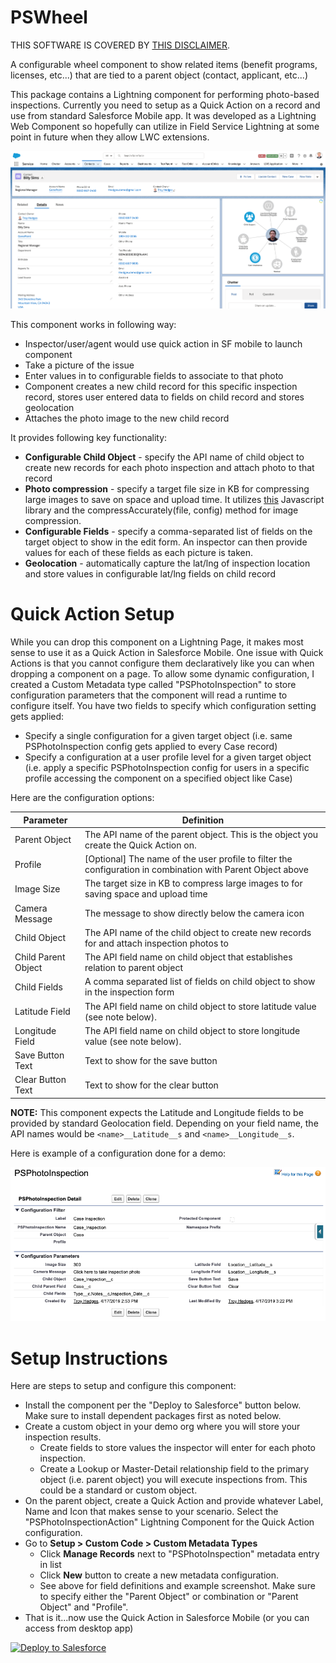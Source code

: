 # PSWheel
THIS SOFTWARE IS COVERED BY [THIS DISCLAIMER](https://raw.githubusercontent.com/thedges/Disclaimer/master/disclaimer.txt).

A configurable wheel component to show related items (benefit programs, licenses, etc...) that are tied to a parent object (contact, applicant, etc...)

This package contains a Lightning component for performing photo-based inspections. Currently you need to setup as a Quick Action on a record and use from standard Salesforce Mobile app. It was developed as a Lightning Web Component so hopefully can utilize in Field Service Lightning at some point in future when they allow LWC extensions. 

![alt text](https://github.com/thedges/PSWheel/blob/master/PSWheel.png "PSWheel")

This component works in following way:
* Inspector/user/agent would use quick action in SF mobile to launch component
* Take a picture of the issue
* Enter values in to configurable fields to associate to that photo
* Component creates a new child record for this specific inspection record, stores user entered data to fields on child record and stores geolocation
* Attaches the photo image to the new child record

It provides following key functionality:
* <b>Configurable Child Object</b> - specify the API name of child object to create new records for each photo inspection and attach photo to that record
* <b>Photo compression</b> - specify a target file size in KB for compressing large images to save on space and upload time. It utilizes [this](https://github.com/WangYuLue/image-conversion) Javascript library and the compressAccurately(file, config) method for image compression.
* <b>Configurable Fields</b> - specify a comma-separated list of fields on the target object to show in the edit form. An inspector can then provide values for each of these fields as each picture is taken.
* <b>Geolocation</b> - automatically capture the lat/lng of inspection location and store values in configurable lat/lng fields on child record

# Quick Action Setup
While you can drop this component on a Lightning Page, it makes most sense to use it as a Quick Action in Salesforce Mobile. One issue with Quick Actions is that you cannot configure them declaratively like you can when dropping a component on a page. To allow some dynamic configuration, I created a Custom Metadata type called "PSPhotoInspection" to store configuration parameters that the component will read a runtime to configure itself. You have two fields to specify which configuration setting gets applied:
* Specify a single configuration for a given target object (i.e. same PSPhotoInspection config gets applied to every Case record)
* Specify a configuration at a user profile level for a given target object (i.e. apply a specific PSPhotoInspection config for users in a specific profile accessing the component on a specified object like Case)

Here are the configuration options:

| Parameter  | Definition |
| ------------- | ------------- |
| Parent Object  | The API name of the parent object. This is the object you create the Quick Action on.  |
| Profile  | [Optional] The name of the user profile to filter the configuration in combination with Parent Object above  |
| Image Size  | The target size in KB to compress large images to for saving space and upload time  |
| Camera Message  | The message to show directly below the camera icon  |
| Child Object  | The API name of the child object to create new records for and attach inspection photos to  |
| Child Parent Object  | The API field name on child object that establishes relation to parent object  |
| Child Fields | A comma separated list of fields on child object to show in the inspection form  |
| Latitude Field | The API field name on child object to store latitude value (see note below). |
| Longitude Field  | The API field name on child object to store longitude value (see note below). |
| Save Button Text  | Text to show for the save button  |
| Clear Button Text  | Text to show for the clear button  |

**NOTE:** This component expects the Latitude and Longitude fields to be provided by standard Geolocation field. Depending on your field name, the API names would be ```<name>__Latitude__s``` and ```<name>__Longitude__s```.

Here is example of a configuration done for a demo:

![alt text](https://github.com/thedges/PSPhotoInspection/blob/master/PSPhotoInspection-Config.png "PSPhotoInspection Config")

# Setup Instructions
Here are steps to setup and configure this component:
  * Install the component per the "Deploy to Salesforce" button below. Make sure to install dependent packages first as noted below.
  * Create a custom object in your demo org where you will store your inspection results. 
    - Create fields to store values the inspector will enter for each photo inspection. 
    - Create a Lookup or Master-Detail relationship field to the primary object (i.e. parent object) you will execute inspections from. This could be a standard or custom object.
  * On the parent object, create a Quick Action and provide whatever Label, Name and Icon that makes sense to your scenario. Select the "PSPhotoInspectionAction" Lightning Component for the Quick Action configuration.
  * Go to <b>Setup > Custom Code > Custom Metadata Types</b>
    - Click <b>Manage Records</b> next to "PSPhotoInspection" metadata entry in list
    - Click <b>New</b> button to create a new metadata configuration. 
    - See above for field definitions and example screenshot. Make sure to specify either the "Parent Object" or combination or "Parent Object" and "Profile".
  * That is it...now use the Quick Action in Salesforce Mobile (or you can access from desktop app)

<a href="https://githubsfdeploy.herokuapp.com">
  <img alt="Deploy to Salesforce"
       src="https://raw.githubusercontent.com/afawcett/githubsfdeploy/master/deploy.png">
</a>

